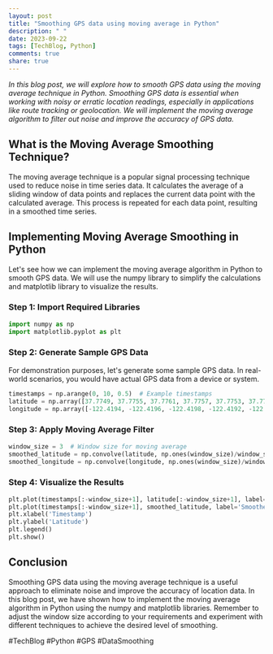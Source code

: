 ```yaml
---
layout: post
title: "Smoothing GPS data using moving average in Python"
description: " "
date: 2023-09-22
tags: [TechBlog, Python]
comments: true
share: true
---
```


*In this blog post, we will explore how to smooth GPS data using the moving average technique in Python. Smoothing GPS data is essential when working with noisy or erratic location readings, especially in applications like route tracking or geolocation. We will implement the moving average algorithm to filter out noise and improve the accuracy of GPS data.*

## What is the Moving Average Smoothing Technique?

The moving average technique is a popular signal processing technique used to reduce noise in time series data. It calculates the average of a sliding window of data points and replaces the current data point with the calculated average. This process is repeated for each data point, resulting in a smoothed time series.

## Implementing Moving Average Smoothing in Python

Let's see how we can implement the moving average algorithm in Python to smooth GPS data. We will use the numpy library to simplify the calculations and matplotlib library to visualize the results.

### Step 1: Import Required Libraries

```python
import numpy as np
import matplotlib.pyplot as plt
```

### Step 2: Generate Sample GPS Data

For demonstration purposes, let's generate some sample GPS data. In real-world scenarios, you would have actual GPS data from a device or system.

```python
timestamps = np.arange(0, 10, 0.5)  # Example timestamps
latitude = np.array([37.7749, 37.7755, 37.7761, 37.7757, 37.7753, 37.7749, 37.7752, 37.7756, 37.7760, 37.7756])  # Example latitude values
longitude = np.array([-122.4194, -122.4196, -122.4198, -122.4192, -122.4190, -122.4194, -122.4193, -122.4191, -122.4189, -122.4191])  # Example longitude values
```

### Step 3: Apply Moving Average Filter

```python
window_size = 3  # Window size for moving average
smoothed_latitude = np.convolve(latitude, np.ones(window_size)/window_size, mode='valid')
smoothed_longitude = np.convolve(longitude, np.ones(window_size)/window_size, mode='valid')
```

### Step 4: Visualize the Results

```python
plt.plot(timestamps[:-window_size+1], latitude[:-window_size+1], label='Original Latitude')
plt.plot(timestamps[:-window_size+1], smoothed_latitude, label='Smoothed Latitude')
plt.xlabel('Timestamp')
plt.ylabel('Latitude')
plt.legend()
plt.show()
```

## Conclusion

Smoothing GPS data using the moving average technique is a useful approach to eliminate noise and improve the accuracy of location data. In this blog post, we have shown how to implement the moving average algorithm in Python using the numpy and matplotlib libraries. Remember to adjust the window size according to your requirements and experiment with different techniques to achieve the desired level of smoothing.

#TechBlog #Python #GPS #DataSmoothing